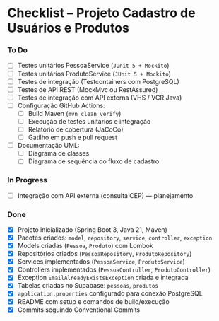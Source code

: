 # Checklist – Projeto Cadastro de Usuários e Produtos

### To Do
- [ ] Testes unitários PessoaService (`JUnit 5 + Mockito`)
- [ ] Testes unitários ProdutoService (`JUnit 5 + Mockito`)
- [ ] Testes de integração (Testcontainers com PostgreSQL)
- [ ] Testes de API REST (MockMvc ou RestAssured)
- [ ] Testes de integração com API externa (VHS / VCR Java)
- [ ] Configuração GitHub Actions:
    - [ ] Build Maven (`mvn clean verify`)
    - [ ] Execução de testes unitários e integração
    - [ ] Relatório de cobertura (JaCoCo)
    - [ ] Gatilho em push e pull request
- [ ] Documentação UML:
    - [ ] Diagrama de classes
    - [ ] Diagrama de sequência do fluxo de cadastro

### In Progress
- [ ] Integração com API externa (consulta CEP) — planejamento

### Done
- [x] Projeto inicializado (Spring Boot 3, Java 21, Maven)
- [x] Pacotes criados: `model`, `repository`, `service`, `controller`, `exception`
- [x] Models criadas (`Pessoa`, `Produto`) com Lombok
- [x] Repositórios criados (`PessoaRepository`, `ProdutoRepository`)
- [x] Services implementados (`PessoaService`, `ProdutoService`)
- [x] Controllers implementados (`PessoaController`, `ProdutoController`)
- [x] Exception `EmailAlreadyExistsException` criada e integrada
- [x] Tabelas criadas no Supabase: `pessoas`, `produtos`
- [x] `application.properties` configurado para conexão PostgreSQL
- [x] README com setup e comandos de build/execução
- [x] Commits seguindo Conventional Commits
